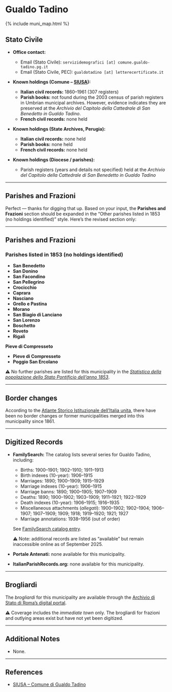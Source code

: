 # Gualdo Tadino

{% include muni_map.html %}

## Stato Civile

* **Office contact:**

  * Email (Stato Civile): `servizidemografici [at] comune.gualdo-tadino.pg.it`
  * Email (Stato Civile, PEC): `gualdotadino [at] letterecertificate.it`

* **Known holdings (Comune – [SIUSA](https://siusa-archivi.cultura.gov.it/cgi-bin/siusa/pagina.pl?TipoPag=comparc&Chiave=329860)):**

  * **Italian civil records:** 1860–1961 (307 registers)
  * **Parish books:** not found during the 2003 census of parish registers in Umbrian municipal archives. However, evidence indicates they are preserved at the *Archivio del Capitolo della Cattedrale di San Benedetto in Gualdo Tadino*.
  * **French civil records:** none held

* **Known holdings (State Archives, Perugia):**

  * **Italian civil records:** none held
  * **Parish books:** none held
  * **French civil records:** none held

* **Known holdings (Diocese / parishes):**

  * Parish registers (years and details not specified) held at the *Archivio del Capitolo della Cattedrale di San Benedetto in Gualdo Tadino*

---

## Parishes and Frazioni

Perfect — thanks for digging that up. Based on your input, the **Parishes and Frazioni** section should be expanded in the “Other parishes listed in 1853 (no holdings identified)” style. Here’s the revised section only:

---

## Parishes and Frazioni

### Parishes listed in 1853 (no holdings identified)

* **San Benedetto**
* **San Donino**
* **San Facondino**
* **San Pellegrino**
* **Crocicchio**
* **Caprara**
* **Nasciano**
* **Grello e Pastina**
* **Morano**
* **San Biagio di Lanciano**
* **San Lorenzo**
* **Boschetto**
* **Roveto**
* **Rigali**

**Pieve di Compresseto**

* **Pieve di Compresseto**
* **Poggio San Ercolano**

⚠️ No further parishes are listed for this municipality in the *[Statistica della popolazione dello Stato Pontificio dell’anno 1853](https://www.google.it/books/edition/Statistics_della_popolazione_dello_Stato/v6dCAQAAMAAJ)*.

---

## Border changes

According to the [Atlante Storico Istituzionale dell’Italia unita](http://dati.san.beniculturali.it/asi/local/), there have been no border changes or former municipalities merged into this municipality since 1861.

---

## Digitized Records

* **FamilySearch:** The catalog lists several series for Gualdo Tadino, including:

  * Births: 1900–1901; 1902–1910; 1911–1913
  * Birth indexes (10-year): 1906–1915
  * Marriages: 1890; 1900–1909; 1915–1929
  * Marriage indexes (10-year): 1906–1915
  * Marriage banns: 1890; 1900–1905; 1907–1909
  * Deaths: 1890; 1900–1902; 1903–1909; 1911–1921; 1922–1929
  * Death indexes (10-year): 1906–1915; 1916–1935
  * Miscellaneous attachments (*allegati*): 1900–1902; 1902–1904; 1906–1907; 1907–1909; 1909; 1918; 1919–1920; 1921; 1927
  * Marriage annotations: 1938–1956 (out of order)

  See [FamilySearch catalog entry](https://www.familysearch.org/en/search/catalog/834750).

  ⚠️ Note: additional records are listed as “available” but remain inaccessible online as of September 2025.

* **Portale Antenati:** none available for this municipality.

* **ItalianParishRecords.org:** none available for this municipality.

---

## Brogliardi

The *brogliardi* for this municipality are available through the [Archivio di Stato di Roma’s digital portal](https://imagoarchiviodistatoroma.cultura.gov.it/Gregoriano/s_brogliardi.php?Provincia=Perugia&Denominazione=Gualdo).

⚠️ Coverage includes the *immediate town* only. The brogliardi for frazioni and outlying areas exist but have not yet been digitized.

---

## Additional Notes

* None.

---

## References

* [SIUSA – Comune di Gualdo Tadino](https://siusa-archivi.cultura.gov.it/cgi-bin/siusa/pagina.pl?TipoPag=comparc&Chiave=329860)
